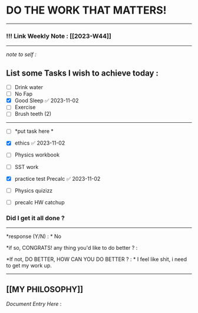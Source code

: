 
# DO THE WORK THAT MATTERS!

--- 
### !!! Link Weekly Note : [[2023-W44]]
---
*note to self  :*  
## List some Tasks I wish to achieve today  :
- [ ] Drink water
- [ ] No Fap
- [x] Good Sleep ✅ 2023-11-02
- [ ] Exercise
- [ ] Brush teeth (2) 
---
- [ ] *put task here *
- [x] ethics ✅ 2023-11-02
- [ ] Physics workbook
- [ ] SST work
- [x] practice test Precalc ✅ 2023-11-02
- [ ] Physics quizizz
- [ ] precalc HW catchup


### Did I get it all done ? 
--- 
  *response (Y/N) : * No
  
*if so, CONGRATS! 
any thing you'd like to do better ? : 
  
*If not, DO BETTER, 
HOW CAN YOU DO BETTER ?  : *  I feel like shit, i need to get my work up.    

---


[[MY PHILOSOPHY]]
 ---
_Document Entry Here_ : 

